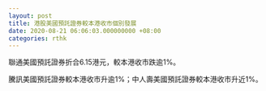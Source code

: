 ```yaml
---
layout: post
title: 港股美國預託證券較本港收市個別發展
date: 2020-08-21 06:06:03.000000000 +08:00
categories: rthk
---
```


聯通美國預託證券折合6.15港元，較本港收市跌逾1%。

騰訊美國預託證券較本港收市升逾1%；中人壽美國預託證券較本港收市升近1%。
